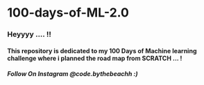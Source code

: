 # 100-days-of-ML-2.0

### Heyyyy .... !!
#### This repository is dedicated to my 100 Days of Machine learning challenge where i planned the road map from SCRATCH ... !
##### Follow On Instagram @code.bythebeachh :) 

